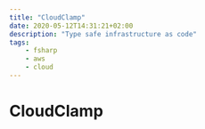 ```yaml
---
title: "CloudClamp"
date: 2020-05-12T14:31:21+02:00
description: "Type safe infrastructure as code"
tags:
    - fsharp
    - aws
    - cloud
---
```


# CloudClamp